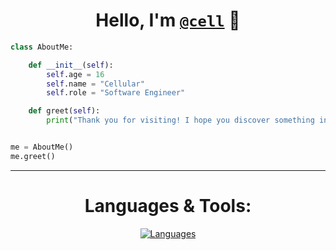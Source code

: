 <div align="center">

# Hello, I'm [`@cell`](https://github.com/vrvi) 👋

</div>

```py
class AboutMe:

    def __init__(self):
        self.age = 16
        self.name = "Cellular"
        self.role = "Software Engineer"

    def greet(self):
        print("Thank you for visiting! I hope you discover something intriguing among my creations.")


me = AboutMe()
me.greet()
```
-----
<div align="center">

# Languages & Tools:


[![Languages](https://skillicons.dev/icons?i=py,go,js,html,css,bash,flask,github,vscode,blender,photoshop,ae)](https://skillicons.dev)

</div>




